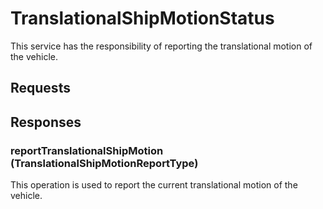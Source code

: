 # TranslationalShipMotionStatus
This service has the responsibility of reporting the translational motion of the vehicle.

## Requests

## Responses
### reportTranslationalShipMotion (TranslationalShipMotionReportType)
This operation is used to report the current translational motion of the vehicle.

